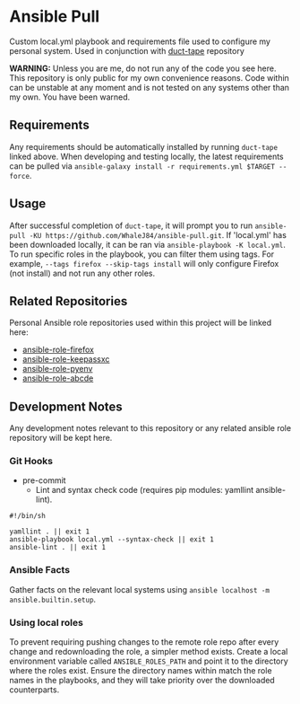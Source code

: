# Ansible Pull

Custom local.yml playbook and requirements file used to configure my personal system. Used in conjunction with [duct-tape](https://github.com/WhaleJ84/duct-tape/) repository

**WARNING:** Unless you are me, do not run any of the code you see here. This repository is only public for my own convenience reasons. Code within can be unstable at any moment and is not tested on any systems other than my own. You have been warned.

## Requirements

Any requirements should be automatically installed by running `duct-tape` linked above.
When developing and testing locally, the latest requirements can be pulled via `ansible-galaxy install -r requirements.yml $TARGET --force`.

## Usage

After successful completion of `duct-tape`, it will prompt you to run `ansible-pull -KU https://github.com/WhaleJ84/ansible-pull.git`.
If 'local.yml' has been downloaded locally, it can be ran via `ansible-playbook -K local.yml`.
To run specific roles in the playbook, you can filter them using tags.
For example, `--tags firefox --skip-tags install` will only configure Firefox (not install) and not run any other roles.

## Related Repositories

Personal Ansible role repositories used within this project will be linked here:

- [ansible-role-firefox](https://github.com/WhaleJ84/ansible-role-firefox)
- [ansible-role-keepassxc](https://github.com/WhaleJ84/ansible-role-keepassxc)
- [ansible-role-pyenv](https://github.com/WhaleJ84/ansible-role-pyenv)
- [ansible-role-abcde](https://github.com/WhaleJ84/ansible-role-abcde)

## Development Notes

Any development notes relevant to this repository or any related ansible role repository will be kept here.

### Git Hooks

- pre-commit
	- Lint and syntax check code (requires pip modules: yamllint ansible-lint).

```shell
#!/bin/sh

yamllint . || exit 1
ansible-playbook local.yml --syntax-check || exit 1
ansible-lint . || exit 1
``` 

### Ansible Facts

Gather facts on the relevant local systems using `ansible localhost -m ansible.builtin.setup`.

### Using local roles

To prevent requiring pushing changes to the remote role repo after every change and redownloading the role, a simpler method exists.
Create a local environment variable called `ANSIBLE_ROLES_PATH` and point it to the directory where the roles exist.
Ensure the directory names within match the role names in the playbooks, and they will take priority over the downloaded counterparts.

